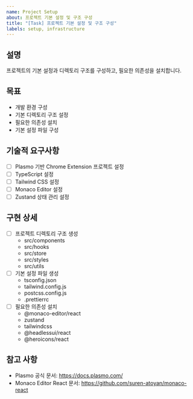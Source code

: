 ```yaml
---
name: Project Setup
about: 프로젝트 기본 설정 및 구조 구성
title: "[Task] 프로젝트 기본 설정 및 구조 구성"
labels: setup, infrastructure
---
```


## 설명
프로젝트의 기본 설정과 디렉토리 구조를 구성하고, 필요한 의존성을 설치합니다.

## 목표
- 개발 환경 구성
- 기본 디렉토리 구조 설정
- 필요한 의존성 설치
- 기본 설정 파일 구성

## 기술적 요구사항
- [ ] Plasmo 기반 Chrome Extension 프로젝트 설정
- [ ] TypeScript 설정
- [ ] Tailwind CSS 설정
- [ ] Monaco Editor 설정
- [ ] Zustand 상태 관리 설정

## 구현 상세
- [ ] 프로젝트 디렉토리 구조 생성
  - src/components
  - src/hooks
  - src/store
  - src/styles
  - src/utils
- [ ] 기본 설정 파일 생성
  - tsconfig.json
  - tailwind.config.js
  - postcss.config.js
  - .prettierrc
- [ ] 필요한 의존성 설치
  - @monaco-editor/react
  - zustand
  - tailwindcss
  - @headlessui/react
  - @heroicons/react

## 참고 사항
- Plasmo 공식 문서: https://docs.plasmo.com/
- Monaco Editor React 문서: https://github.com/suren-atoyan/monaco-react